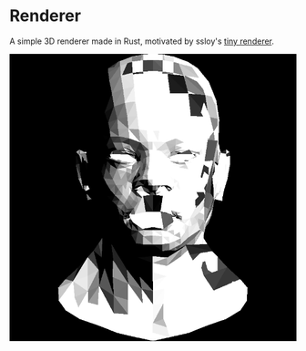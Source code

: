 # Renderer

A simple 3D renderer made in Rust, motivated by ssloy's [tiny renderer](https://github.com/ssloy/tinyrenderer).

![](image.png)